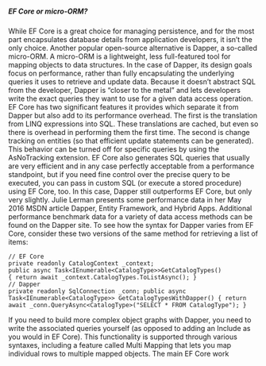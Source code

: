 ##### EF Core or micro-ORM?
While EF Core is a great choice for managing persistence, and for the most part encapsulates database details from application developers, it isn’t the only choice. Another popular open-source alternative is Dapper, a so-called micro-ORM. A micro-ORM is a lightweight, less full-featured tool for mapping objects to data structures. In the case of Dapper, its design goals focus on performance, rather than fully encapsulating the underlying queries it uses to retrieve and update data. Because it doesn’t abstract SQL from the developer, Dapper is “closer to the metal” and lets developers write the exact queries they want to use for a given data access operation.
EF Core has two significant features it provides which separate it from Dapper but also add to its performance overhead. The first is the translation from LINQ expressions into SQL. These translations are cached, but even so there is overhead in performing them the first time. The second is change tracking on entities (so that efficient update statements can be generated). This behavior can be turned off for specific queries by using the AsNoTracking extension. EF Core also generates SQL queries that usually are very efficient and in any case perfectly acceptable from a performance standpoint, but if you need fine control over the precise query to be executed, you can pass in custom SQL (or execute a stored procedure) using EF Core, too. In this case, Dapper still outperforms EF Core, but only very slightly. Julie Lerman presents some performance data in her May 2016 MSDN article Dapper, Entity Framework, and Hybrid Apps. Additional performance benchmark data for a variety of data access methods can be found on the Dapper site.
To see how the syntax for Dapper varies from EF Core, consider these two versions of the same method for retrieving a list of items:

``` CSharp
// EF Core 
private readonly CatalogContext _context;
public async Task<IEnumerable<CatalogType>>GetCatalogTypes() 
{ return await _context.CatalogTypes.ToListAsync(); } 
// Dapper 
private readonly SqlConnection _conn; public async Task<IEnumerable<CatalogType>> GetCatalogTypesWithDapper() { return await _conn.QueryAsync<CatalogType>("SELECT * FROM CatalogType"); }
```

If you need to build more complex object graphs with Dapper, you need to write the associated queries yourself (as opposed to adding an Include as you would in EF Core). This functionality is supported through various syntaxes, including a feature called Multi Mapping that lets you map individual rows to multiple mapped objects.
The main EF Core work